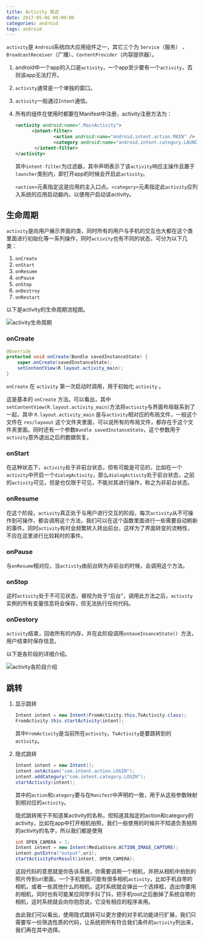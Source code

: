 ```yaml
---
title: Activity 简述
date: 2017-05-06 00:00:00
categories: android
tags: android
---
```


`activity`是 `Android`系统四大应用组件之一，其它三个为 `Service`（服务） 、`BroadcastReceiver`（广播）、`ContentProvider`（内容提供器）。

1.  android中一个app的入口是`activity`，一个app至少要有一个`activity`，否则该app无法打开。

2.  `activity`通常是一个单独的窗口。

3.  `activity`一般通过`Intent`通信。



4.  所有的组件在使用时都要在Manifest中注册，activity注册方法为：

    ```xml
    <activity android:name=".MainActivity">
          <intent-filter>
                  <action android:name="android.intent.action.MAIN" />
                  <category android:name="android.intent.category.LAUNCHER" />
           </intent-filter>
    </activity>
    ```

    其中`intent-filter`为过滤器，其中声明表示了该`activity`响应主操作且置于`launcher`类别内，即打开app的时候会开启此`activity`。

    `<action>`元素指定这是应用的主入口点。`<category>`元素指定此`activity`应列入系统的应用启动器内，以便用户启动该activity。

## 生命周期

`activity`是向用户展示界面的类，同时所有的用户与手机的交互也大都在这个类里面进行初始化等一系列操作，同时`activity`也有不同的状态，可分为以下几类：

1.  `onCreate`
2.  `onStart`
3.  `onResume`
4.  `onPause`
5.  `onStop`
6.  `onDestroy`
7.  `onRestart`

以下是activity的生命周期流程图。

![activity生命周期](https://github.com/ruoyewu/ruoyewu.github.io/blob/master/assets/images/activity简介_1.png?raw=true)

### onCreate

```java
@Override
protected void onCreate(Bundle savedInstanceState) {
    super.onCreate(savedInstanceState);
    setContentView(R.layout.activity_main);
}
```

`onCreate` 在 `activity` 第一次启动时调用，用于初始化 `activity` 。

这是基本的 `onCreate` 方法。可以看出，其中`setContentView(R.layout.activity_main)`方法将`activity`与界面布局联系到了一起，其中 `R.layout.activity_main` 是与`activity`相对应的布局文件，一般这个文件在 `res/layoout` 这个文件夹里面，可以说所有的布局文件，都存在于这个文件夹里面。同时还有一个参数``Bundle savedInstanceState``，这个参数用于`activity`意外退出之后的数据恢复。

### onStart

在这种状态下，`activity`处于非前台状态，但有可能是可见的，比如在一个`activity`中开启一个`dialogActivity`，那么`dialogActivity`处于前台状态，之前的`activity`可见，但是也仅限于可见，不能对其进行操作，称之为非前台状态。

### onResume

在这个阶段，`activity`真正处于与用户进行交互的阶段，每次`activity`从不可操作到可操作，都会调用这个方法，我们可以在这个函数里面进行一些需要自动刷新的事件。同时`activity`有时会频繁转入转出前台，这样为了界面转变的流畅性，不应在这里进行比较耗时的事件。

### onPause

与`onResume`相对应，当`activity`由前台转为非前台的时候，会调用这个方法。

### onStop

这时`activity`处于不可见状态，被视为处于“后台”，调用此方法之后，`activity`实例的所有变量信息将会保存，但无法执行任何代码。

### onDestory

`activity`结束，回收所有的内存，并在此阶段调用`onSaveInsanceState() `方法，用户结束时保存信息。

以下是各阶段的详细介绍。

![activity各阶段介绍](http://upload-images.jianshu.io/upload_images/2209096-e6733f865f65ee1a?imageMogr2/auto-orient/strip%7CimageView2/2/w/1240)

## 跳转

1.  显示跳转

    ```java
    Intent intent = new Intent(FromActivity.this,ToActivity.class);
    FromActivity.this.startActivity(intent);
    ```

    其中`FromActivity`是当前所在`activity`，`ToActivity`是要跳转到的`activity`。

2. 隐式跳转

    ```java
    Intent intent = new Intent();
    intent.setAction("com.intent.action.LOGIN");
    intent.addCategory("com.intent.category.LOGIN");
    startActivity(intent);
    ```

    其中的`action`和`category`要与在`Manifest`中声明的一致，用于从这些参数映射到相对应的`activity`。

    隐式跳转用于不知道某activity的名称，但知道其指定的action和category的activity，比如在app中打开相机拍照，我们一般使用的时候并不知道负责拍照的activity的名字，所以我们都是使用

    ```java
    int OPEN_CAMERA = 1;
    Intent intent = new Intent(MediaStore.ACTION_IMAGE_CAPTURE);
    intent.putExtra("output",uri);
    startActivityForResult(intent, OPEN_CAMERA);
    ```

    这段代码的意思就是你告诉系统，你需要调用一个相机，并把从相机中拍到的照片传到uri里面。一个手机里面可能有很多相机`activity`，比如手机自带的相机，或者一些其他什么的相机，这时系统就会弹出一个选择框，选出你要用的相机，同时也有可能某位同学手抖了抖，把手机root之后删掉了系统自带的相机，这时系统就会向你抱怨说，它没有相应的程序来用。

    由此我们可以看出，使用隐式跳转可以更方便的对手机功能进行扩展，我们只需要写一份筛选性质的代码，让系统把所有符合我们条件的`activity`列出来，我们再在其中选择。